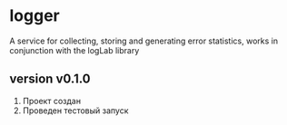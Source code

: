 # logger
A service for collecting, storing and generating error statistics, works in conjunction with the logLab library

## version v0.1.0
1) Проект создан
2) Проведен тестовый запуск

